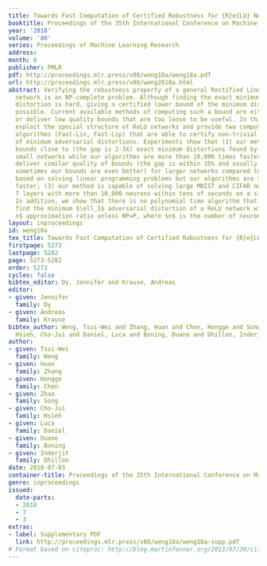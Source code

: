 ```yaml
---
title: Towards Fast Computation of Certified Robustness for {R}e{LU} Networks
booktitle: Proceedings of the 35th International Conference on Machine Learning
year: '2018'
volume: '80'
series: Proceedings of Machine Learning Research
address: 
month: 0
publisher: PMLR
pdf: http://proceedings.mlr.press/v80/weng18a/weng18a.pdf
url: http://proceedings.mlr.press/v80/weng2018a.html
abstract: Verifying the robustness property of a general Rectified Linear Unit (ReLU)
  network is an NP-complete problem. Although finding the exact minimum adversarial
  distortion is hard, giving a certified lower bound of the minimum distortion is
  possible. Current available methods of computing such a bound are either time-consuming
  or deliver low quality bounds that are too loose to be useful. In this paper, we
  exploit the special structure of ReLU networks and provide two computationally efficient
  algorithms (Fast-Lin, Fast-Lip) that are able to certify non-trivial lower bounds
  of minimum adversarial distortions. Experiments show that (1) our methods deliver
  bounds close to (the gap is 2-3X) exact minimum distortions found by Reluplex in
  small networks while our algorithms are more than 10,000 times faster; (2) our methods
  deliver similar quality of bounds (the gap is within 35% and usually around 10%;
  sometimes our bounds are even better) for larger networks compared to the methods
  based on solving linear programming problems but our algorithms are 33-14,000 times
  faster; (3) our method is capable of solving large MNIST and CIFAR networks up to
  7 layers with more than 10,000 neurons within tens of seconds on a single CPU core.
  In addition, we show that there is no polynomial time algorithm that can approximately
  find the minimum $\ell_1$ adversarial distortion of a ReLU network with a $0.99\ln
  n$ approximation ratio unless NP=P, where $n$ is the number of neurons in the network.
layout: inproceedings
id: weng18a
tex_title: Towards Fast Computation of Certified Robustness for {R}e{LU} Networks
firstpage: 5273
lastpage: 5282
page: 5273-5282
order: 5273
cycles: false
bibtex_editor: Dy, Jennifer and Krause, Andreas
editor:
- given: Jennifer
  family: Dy
- given: Andreas
  family: Krause
bibtex_author: Weng, Tsui-Wei and Zhang, Huan and Chen, Hongge and Song, Zhao and
  Hsieh, Cho-Jui and Daniel, Luca and Boning, Duane and Dhillon, Inderjit
author:
- given: Tsui-Wei
  family: Weng
- given: Huan
  family: Zhang
- given: Hongge
  family: Chen
- given: Zhao
  family: Song
- given: Cho-Jui
  family: Hsieh
- given: Luca
  family: Daniel
- given: Duane
  family: Boning
- given: Inderjit
  family: Dhillon
date: 2018-07-03
container-title: Proceedings of the 35th International Conference on Machine Learning
genre: inproceedings
issued:
  date-parts:
  - 2018
  - 7
  - 3
extras:
- label: Supplementary PDF
  link: http://proceedings.mlr.press/v80/weng18a/weng18a-supp.pdf
# Format based on citeproc: http://blog.martinfenner.org/2013/07/30/citeproc-yaml-for-bibliographies/
---
```

